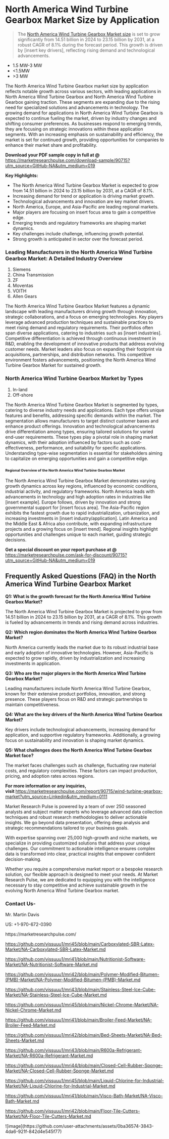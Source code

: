 <h1>North America Wind Turbine Gearbox Market&nbsp;Size by Application</h1><blockquote><p>The <a href="https://marketresearchpulse.com/download-sample/90715?utm_source=GitHub-NA&amp;utm_medium=019">North America Wind Turbine Gearbox Market size</a> is set to grow significantly from 14.51 billion in 2024 to 23.15 billion by 2031, at a robust CAGR of 8.1% during the forecast period. This growth is driven by [insert key drivers], reflecting rising demand and technological advancements.</p></blockquote><ul><li>1.5 MW-3 MW <li> <1.5MW <li> >3 MW</li></ul><p>The North America Wind Turbine Gearbox market size by application reflects notable growth across various sectors, with leading applications in North America Wind Turbine Gearbox and North America Wind Turbine Gearbox gaining traction. These segments are expanding due to the rising need for specialized solutions and advancements in technology. The growing demand for applications in North America Wind Turbine Gearbox is expected to continue fueling the market, driven by industry changes and shifting consumer preferences. As businesses respond to emerging trends, they are focusing on strategic innovations within these application segments. With an increasing emphasis on sustainability and efficiency, the market is set for continued growth, providing opportunities for companies to enhance their market share and profitability.</p><p><strong>Download your PDF sample copy in full at @ </strong><a href="https://marketresearchpulse.com/download-sample/90715?utm_source=GitHub-NA&amp;utm_medium=019">https://marketresearchpulse.com/download-sample/90715?utm_source=GitHub-NA&amp;utm_medium=019</a></p><p><strong>Key Highlights: </strong></p><ul><li>The North America Wind Turbine Gearbox Market is expected to grow from 14.51 billion in 2024 to 23.15 billion by 2031, at a CAGR of 8.1%.</li><li>Increasing demand for trend or application is driving market growth.</li><li>Technological advancements and innovation are key market drivers.</li><li>North America, Europe, and Asia-Pacific are leading regional markets.</li><li>Major players are focusing on insert focus area to gain a competitive edge.</li><li>Emerging trends and regulatory frameworks are shaping market dynamics.</li><li>Key challenges include challenge, influencing growth potential.</li><li>Strong growth is anticipated in sector over the forecast period.</li></ul><h3>Leading Manufacturers in the North America Wind Turbine Gearbox Market: A Detailed Industry Overview</h3><ol><li>Siemens</li><li>China Transmission</li><li>ZF</li><li>Moventas</li><li>VOITH</li><li>Allen Gears</li></ol><div class="flex max-w-full flex-col flex-grow"><div class="min-h-8 text-message flex w-full flex-col items-end gap-2 whitespace-normal break-words [.text-message+&amp;]:mt-5" dir="auto" data-message-author-role="assistant" data-message-id="fd8432e4-4910-450d-b182-61b7bfb0a01f" data-message-model-slug="gpt-4o"><div class="flex w-full flex-col gap-1 empty:hidden first:pt-[3px]"><div class="markdown prose w-full break-words dark:prose-invert light"><p>The North America Wind Turbine Gearbox Market features a dynamic landscape with leading manufacturers driving growth through innovation, strategic collaborations, and a focus on emerging technologies. Key players leverage advanced production techniques and sustainable practices to meet rising demand and regulatory requirements. Their portfolios often span diverse applications, catering to industries such as [insert industries]. Competitive differentiation is achieved through continuous investment in R&amp;D, enabling the development of innovative products that address evolving customer needs. Market leaders also focus on expanding their footprint via acquisitions, partnerships, and distribution networks. This competitive environment fosters advancements, positioning the North America Wind Turbine Gearbox Market for sustained growth.</p></div></div></div></div><h3>North America Wind Turbine Gearbox Market by Types</h3><ol><li>In-land <li> Off-shore</li></ol><div class="flex max-w-full flex-col flex-grow"><div class="min-h-8 text-message flex w-full flex-col items-end gap-2 whitespace-normal break-words [.text-message+&amp;]:mt-5" dir="auto" data-message-author-role="assistant" data-message-id="084470be-0bb7-4664-bddf-5156b4f41249" data-message-model-slug="gpt-4o-mini"><div class="flex w-full flex-col gap-1 empty:hidden first:pt-[3px]"><div class="markdown prose w-full break-words dark:prose-invert light"><p>The North America Wind Turbine Gearbox Market is segmented by types, catering to diverse industry needs and applications. Each type offers unique features and benefits, addressing specific demands within the market. The segmentation allows manufacturers to target distinct customer bases and enhance product offerings. Innovation and technological advancements drive differentiation among types, ensuring tailored solutions for varied end-user requirements. These types play a pivotal role in shaping market dynamics, with their adoption influenced by factors such as cost-effectiveness, performance, and suitability for specific applications. Understanding type-wise segmentation is essential for stakeholders aiming to capitalize on emerging opportunities and gain a competitive edge.</p></div></div></div></div><h3><span style="font-size: 11px;">Regional Overview of the North America Wind Turbine Gearbox Market</span></h3><div class="flex max-w-full flex-col flex-grow"><div class="min-h-8 text-message flex w-full flex-col items-end gap-2 whitespace-normal break-words [.text-message+&amp;]:mt-5" dir="auto" data-message-author-role="assistant" data-message-id="e9038762-ce64-4e30-91c9-9bd413514231" data-message-model-slug="gpt-4o-mini"><div class="flex w-full flex-col gap-1 empty:hidden first:pt-[3px]"><div class="markdown prose w-full break-words dark:prose-invert light"><p>The North America Wind Turbine Gearbox Market demonstrates varying growth dynamics across key regions, influenced by economic conditions, industrial activity, and regulatory frameworks. North America leads with advancements in technology and high adoption rates in industries like [insert example]. Europe follows, driven by innovation and strong governmental support for [insert focus area]. The Asia-Pacific region exhibits the fastest growth due to rapid industrialization, urbanization, and increasing investments in [insert industry/application]. Latin America and the Middle East &amp; Africa also contribute, with expanding infrastructure projects and a growing focus on [insert trend]. Regional insights highlight opportunities and challenges unique to each market, guiding strategic decisions.</p></div></div></div></div><p><strong>Get a special discount on your report purchase at @ </strong><a href="https://marketresearchpulse.com/ask-for-discount/90715?utm_source=GitHub-NA&amp;utm_medium=019">https://marketresearchpulse.com/ask-for-discount/90715?utm_source=GitHub-NA&amp;utm_medium=019</a></p><h2>Frequently Asked Questions (FAQ) in the North America Wind Turbine Gearbox Market</h2><p><strong>Q1: What is the growth forecast for the North America Wind Turbine Gearbox Market?</strong></p><p>The North America Wind Turbine Gearbox Market is projected to grow from 14.51 billion in 2024 to 23.15 billion by 2031, at a CAGR of 8.1%. This growth is fueled by advancements in trends and rising demand across industries.</p><p><strong>Q2: Which region dominates the North America Wind Turbine Gearbox Market?</strong></p><p>North America currently leads the market due to its robust industrial base and early adoption of innovative technologies. However, Asia-Pacific is expected to grow rapidly, driven by industrialization and increasing investments in application.</p><p><strong>Q3: Who are the major players in the North America Wind Turbine Gearbox Market?</strong></p><p>Leading manufacturers include North America Wind Turbine Gearbox, known for their extensive product portfolios, innovation, and strong presence. These players focus on R&amp;D and strategic partnerships to maintain competitiveness.</p><p><strong>Q4: What are the key drivers of the North America Wind Turbine Gearbox Market?</strong></p><p>Key drivers include technological advancements, increasing demand for application, and supportive regulatory frameworks. Additionally, a growing focus on sustainability and innovation is shaping market dynamics.</p><p><strong>Q5: What challenges does the North America Wind Turbine Gearbox Market face?</strong></p><p>The market faces challenges such as challenge, fluctuating raw material costs, and regulatory complexities. These factors can impact production, pricing, and adoption rates across regions.</p><p><strong>For more information or any inquiries, visit&nbsp;</strong><a href="https://marketresearchpulse.com/report/90715/wind-turbine-gearbox-market?utm_source=Linkedin&utm_medium=0111">https://marketresearchpulse.com/report/90715/wind-turbine-gearbox-market?utm_source=Linkedin&utm_medium=0111</a></p><p>Market Research Pulse is powered by a team of over 250 seasoned analysts and subject matter experts who leverage advanced data collection techniques and robust research methodologies to deliver actionable insights. We go beyond data presentation, offering deep analysis and strategic recommendations tailored to your business goals.</p><p>With expertise spanning over 25,000 high-growth and niche markets, we specialize in providing customized solutions that address your unique challenges. Our commitment to actionable intelligence ensures complex data is transformed into clear, practical insights that empower confident decision-making.</p><p>Whether you require a comprehensive market report or a bespoke research solution, our flexible approach is designed to meet your needs. At Market Research Pulse, we are dedicated to equipping you with the intelligence necessary to stay competitive and achieve sustainable growth in the evolving North America Wind Turbine Gearbox market.</p><h3><strong>Contact Us-</strong></h3><p>Mr. Martin Davis</p><p>US: +1-970-672-0390</p><p>https://marketresearchpulse.com/</p><p><a href="https://github.com/vissuuu1/mri45/blob/main/Carboxylated-SBR-Latex-Market/NA-Carboxylated-SBR-Latex-Market.md">https://github.com/vissuuu1/mri45/blob/main/Carboxylated-SBR-Latex-Market/NA-Carboxylated-SBR-Latex-Market.md</a></p><p><a href="https://github.com/vissuuu1/mri41/blob/main/Nutritionist-Software-Market/NA-Nutritionist-Software-Market.md">https://github.com/vissuuu1/mri41/blob/main/Nutritionist-Software-Market/NA-Nutritionist-Software-Market.md</a></p><p><a href="https://github.com/vissuuu1/mri42/blob/main/Polymer-Modified-Bitumen-(PMB)-Market/NA-Polymer-Modified-Bitumen-(PMB)-Market.md">https://github.com/vissuuu1/mri42/blob/main/Polymer-Modified-Bitumen-(PMB)-Market/NA-Polymer-Modified-Bitumen-(PMB)-Market.md</a></p><p><a href="https://github.com/vissuuu1/mri43/blob/main/Stainless-Steel-Ice-Cube-Market/NA-Stainless-Steel-Ice-Cube-Market.md">https://github.com/vissuuu1/mri43/blob/main/Stainless-Steel-Ice-Cube-Market/NA-Stainless-Steel-Ice-Cube-Market.md</a></p><p><a href="https://github.com/vissuuu1/mri45/blob/main/Nickel-Chrome-Market/NA-Nickel-Chrome-Market.md">https://github.com/vissuuu1/mri45/blob/main/Nickel-Chrome-Market/NA-Nickel-Chrome-Market.md</a></p><p><a href="https://github.com/vissuuu1/mri41/blob/main/Broiler-Feed-Market/NA-Broiler-Feed-Market.md">https://github.com/vissuuu1/mri41/blob/main/Broiler-Feed-Market/NA-Broiler-Feed-Market.md</a></p><p><a href="https://github.com/vissuuu1/mri42/blob/main/Bed-Sheets-Market/NA-Bed-Sheets-Market.md">https://github.com/vissuuu1/mri42/blob/main/Bed-Sheets-Market/NA-Bed-Sheets-Market.md</a></p><p><a href="https://github.com/vissuuu1/mri43/blob/main/R600a-Refrigerant-Market/NA-R600a-Refrigerant-Market.md">https://github.com/vissuuu1/mri43/blob/main/R600a-Refrigerant-Market/NA-R600a-Refrigerant-Market.md</a></p><p><a href="https://github.com/vissuuu1/mri44/blob/main/Closed-Cell-Rubber-Sponge-Market/NA-Closed-Cell-Rubber-Sponge-Market.md">https://github.com/vissuuu1/mri44/blob/main/Closed-Cell-Rubber-Sponge-Market/NA-Closed-Cell-Rubber-Sponge-Market.md</a></p><p><a href="https://github.com/vissuuu1/mri45/blob/main/Liquid-Chlorine-for-Industrial-Market/NA-Liquid-Chlorine-for-Industrial-Market.md">https://github.com/vissuuu1/mri45/blob/main/Liquid-Chlorine-for-Industrial-Market/NA-Liquid-Chlorine-for-Industrial-Market.md</a></p><p><a href="https://github.com/vissuuu1/mri41/blob/main/Visco-Bath-Market/NA-Visco-Bath-Market.md">https://github.com/vissuuu1/mri41/blob/main/Visco-Bath-Market/NA-Visco-Bath-Market.md</a></p><p><a href="https://github.com/vissuuu1/mri42/blob/main/Floor-Tile-Cutters-Market/NA-Floor-Tile-Cutters-Market.md">https://github.com/vissuuu1/mri42/blob/main/Floor-Tile-Cutters-Market/NA-Floor-Tile-Cutters-Market.md</a></p>
![image](https://github.com/user-attachments/assets/0ba36574-3843-4da6-921f-842d4e545f77)
